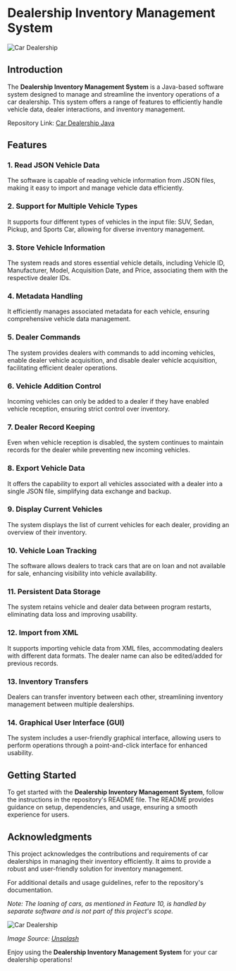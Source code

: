 # Dealership Inventory Management System

![Car Dealership](https://github.com/Guacamoley/Car-Dealership-Java/resources/dealership.jpg)

## Introduction

The **Dealership Inventory Management System** is a Java-based software system designed to manage and streamline the inventory operations of a car dealership. This system offers a range of features to efficiently handle vehicle data, dealer interactions, and inventory management.

Repository Link: [Car Dealership Java](https://github.com/Guacamoley/Car-Dealership-Java)

## Features

### 1. Read JSON Vehicle Data

The software is capable of reading vehicle information from JSON files, making it easy to import and manage vehicle data efficiently.

### 2. Support for Multiple Vehicle Types

It supports four different types of vehicles in the input file: SUV, Sedan, Pickup, and Sports Car, allowing for diverse inventory management.

### 3. Store Vehicle Information

The system reads and stores essential vehicle details, including Vehicle ID, Manufacturer, Model, Acquisition Date, and Price, associating them with the respective dealer IDs.

### 4. Metadata Handling

It efficiently manages associated metadata for each vehicle, ensuring comprehensive vehicle data management.

### 5. Dealer Commands

The system provides dealers with commands to add incoming vehicles, enable dealer vehicle acquisition, and disable dealer vehicle acquisition, facilitating efficient dealer operations.

### 6. Vehicle Addition Control

Incoming vehicles can only be added to a dealer if they have enabled vehicle reception, ensuring strict control over inventory.

### 7. Dealer Record Keeping

Even when vehicle reception is disabled, the system continues to maintain records for the dealer while preventing new incoming vehicles.

### 8. Export Vehicle Data

It offers the capability to export all vehicles associated with a dealer into a single JSON file, simplifying data exchange and backup.

### 9. Display Current Vehicles

The system displays the list of current vehicles for each dealer, providing an overview of their inventory.

### 10. Vehicle Loan Tracking

The software allows dealers to track cars that are on loan and not available for sale, enhancing visibility into vehicle availability.

### 11. Persistent Data Storage

The system retains vehicle and dealer data between program restarts, eliminating data loss and improving usability.

### 12. Import from XML

It supports importing vehicle data from XML files, accommodating dealers with different data formats. The dealer name can also be edited/added for previous records.

### 13. Inventory Transfers

Dealers can transfer inventory between each other, streamlining inventory management between multiple dealerships.

### 14. Graphical User Interface (GUI)

The system includes a user-friendly graphical interface, allowing users to perform operations through a point-and-click interface for enhanced usability.

## Getting Started

To get started with the **Dealership Inventory Management System**, follow the instructions in the repository's README file. The README provides guidance on setup, dependencies, and usage, ensuring a smooth experience for users.

## Acknowledgments

This project acknowledges the contributions and requirements of car dealerships in managing their inventory efficiently. It aims to provide a robust and user-friendly solution for inventory management.

For additional details and usage guidelines, refer to the repository's documentation.

*Note: The loaning of cars, as mentioned in Feature 10, is handled by separate software and is not part of this project's scope.*

![Car Dealership](https://github.com/Guacamoley/Car-Dealership-Java/raw/main/dealership.jpg)

*Image Source: [Unsplash](https://unsplash.com/photos/P0IvTlcl_s0)*

Enjoy using the **Dealership Inventory Management System** for your car dealership operations!
